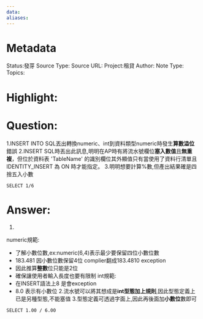 ```yaml
---
data:
aliases:
---
```

# Metadata
Status:發芽
Source Type:
Source URL:
Project:租貸
Author:
Note Type:
Topics:


# Highlight:

# Question:
1.INSERT INTO SQL丟出轉換numeric、int到資料類型numeric時發生**算數溢位**錯誤
2.INSERT SQL時丟出此訊息,明明在AP時有將流水號欄位**塞入數值**且**無重複**，但位於資料表 'TableName' 的識別欄位其外顯值只有當使用了資料行清單且 IDENTITY_INSERT 為 ON 時才能指定。
3.明明想要計算%數,但產出結果確是四捨五入小數
```
SELECT 1/6
```
# Answer:
1.
numeric規範:
   - 了解小數位數,ex:numeric(6,4)表示最少要保留四位小數位數
   - 183.481 因小數位數保留4位 complier翻成183.4810 exception
   - 因此推算**整數**位只能是2位
   - 確保讓使用者輸入長度也要有限制
int規範:
   - 在INSERT語法上8 是會exception
   - 8.0 表示有小數位
2.流水號可以將其想成是**int型態加上規則**,因此型態定義上已是另種型態,不能塞值
3.型態定義可透過字面上,因此再後面加**小數位**數即可
```
SELECT 1.00 / 6.00
```